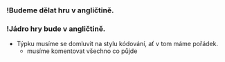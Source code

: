 ### !Budeme dělat hru v angličtině.
### !Jádro hry bude v angličtině.

* Týpku musíme se domluvit na stylu kódování, ať v tom máme pořádek. 
	* musíme komentovat všechno co půjde
